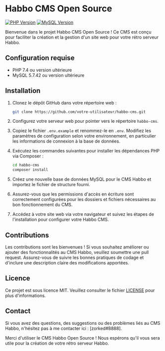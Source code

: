 # Habbo CMS Open Source

[![PHP Version](https://img.shields.io/badge/PHP-7.4-blue.svg)](https://www.php.net/releases/7_4_0.php)
[![MySQL Version](https://img.shields.io/badge/MySQL-5.7.42-blue.svg)](https://dev.mysql.com/doc/relnotes/mysql/5.7/en/)

Bienvenue dans le projet Habbo CMS Open Source ! Ce CMS est conçu pour faciliter la création et la gestion d'un site web pour votre rétro serveur Habbo.

## Configuration requise
- PHP 7.4 ou version ultérieure
- MySQL 5.7.42 ou version ultérieure

## Installation
1. Clonez le dépôt GitHub dans votre répertoire web :
   ```bash
   git clone https://github.com/votre-utilisateur/habbo-cms.git
   ```

2. Configurez votre serveur web pour pointer vers le répertoire `habbo-cms`.

3. Copiez le fichier `.env.example` et renommez-le en `.env`. Modifiez les paramètres de configuration selon votre environnement, en particulier les informations de connexion à la base de données.

4. Exécutez les commandes suivantes pour installer les dépendances PHP via Composer :
   ```bash
   cd habbo-cms
   composer install
   ```

5. Créez une nouvelle base de données MySQL pour le CMS Habbo et importez le fichier de structure fourni.

6. Assurez-vous que les permissions d'accès en écriture sont correctement configurées pour les dossiers et fichiers nécessaires au bon fonctionnement du CMS.

7. Accédez à votre site web via votre navigateur et suivez les étapes de l'installation pour configurer votre Habbo CMS.

## Contributions
Les contributions sont les bienvenues ! Si vous souhaitez améliorer ou ajouter des fonctionnalités au CMS Habbo, veuillez soumettre une pull request. Assurez-vous de suivre les bonnes pratiques de codage et d'inclure une description claire des modifications apportées.

## Licence
Ce projet est sous licence MIT. Veuillez consulter le fichier [LICENSE](LICENSE) pour plus d'informations.

## Contact
Si vous avez des questions, des suggestions ou des problèmes liés au CMS Habbo, n'hésitez pas à me contacter ici : [zorked#8888].

Merci d'utiliser le CMS Habbo Open Source ! Nous espérons qu'il vous sera utile pour la création de votre rétro serveur Habbo.
